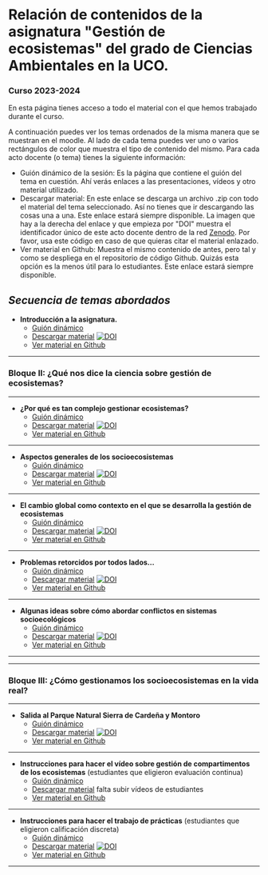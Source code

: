 #  Relación de contenidos de la asignatura "Gestión de ecosistemas" del grado de Ciencias Ambientales en la UCO.

### Curso 2023-2024

En esta página tienes acceso a todo el material con el que hemos trabajado durante el curso. 

A continuación puedes ver los temas ordenados de la misma manera que se muestran en el moodle. Al lado de cada tema puedes ver uno o varios rectángulos de color que muestra el tipo de contenido del mismo. Para cada acto docente (o tema) tienes la siguiente información:
+ Guión dinámico de la sesión: Es la página que contiene el guión del tema en cuestión. Ahí verás enlaces a las presentaciones, vídeos y otro material utilizado.  
+ Descargar material: En este enlace se descarga un archivo .zip con todo el material del tema seleccionado. Así no tienes que ir descargando las cosas una a una. Este enlace estará siempre disponible. La imagen que hay a la derecha del enlace y que empieza por "DOI" muestra el identificador único de este acto docente dentro de la red [Zenodo](https://zenodo.org/). Por favor, usa este código en caso de que quieras citar el material enlazado.
+ Ver material en Github: Muestra el mismo contenido de antes, pero tal y como se despliega en el repositorio de código Github. Quizás esta opción es la menos útil para lo estudiantes. Este enlace estará siempre disponible.




## *Secuencia de temas abordados* 

+ **Introducción a la asignatura.** 
  + [Guión dinámico](https://rawcdn.githack.com/aprendiendo-cosas/Te_introduccion_gesteco_ccaa/2023_2024/guion_introduccion_gesteco.html)
  + [Descargar material](https://zenodo.org/record/8415029/files/aprendiendo-cosas/Te_introduccion_gesteco_ccaa-2023_2024.zip?download=1) [![DOI](https://zenodo.org/badge/DOI/10.5281/zenodo.8415029.svg)](https://doi.org/10.5281/zenodo.8415029)
  + [Ver material en Github](https://github.com/aprendiendo-cosas/Te_introduccion_gesteco_ccaa/tree/2023_2024) 
***

### Bloque II: ¿Qué nos dice la ciencia sobre gestión de ecosistemas?
***
+ **¿Por qué es tan complejo gestionar ecosistemas?** 
  + [Guión dinámico](https://rawcdn.githack.com/aprendiendo-cosas/Te_sistemas_complejos_gesteco/2023_2024/guion_sistemas_complejos_gesteco.html)
  + [Descargar material](https://zenodo.org/record/8415223/files/aprendiendo-cosas/Te_sistemas_complejos_gesteco-2023_2024.zip?download=1) [![DOI](https://zenodo.org/badge/DOI/10.5281/zenodo.8415223.svg)](https://doi.org/10.5281/zenodo.8415223)
  + [Ver material en Github](https://github.com/aprendiendo-cosas/Te_sistemas_complejos_gesteco/tree/2023_2024) 
***


+ **Aspectos generales de los socioecosistemas** 
  + [Guión dinámico](https://rawcdn.githack.com/aprendiendo-cosas/Te_socioecosistemas_gesteco_ccaa/2023_2024/guion_socioecosistemas_gesteco.html)
  + [Descargar material](https://zenodo.org/record/8415284/files/aprendiendo-cosas/Te_socioecosistemas_gesteco_ccaa-2023_2024.zip?download=1) [![DOI](https://zenodo.org/badge/DOI/10.5281/zenodo.8415284.svg)](https://doi.org/10.5281/zenodo.8415284)
  + [Ver material en Github](https://github.com/aprendiendo-cosas/Te_socioecosistemas_gesteco_ccaa/tree/2023_2024)


***
+ **El cambio global como contexto en el que se desarrolla la gestión de ecosistemas**
  + [Guión dinámico](https://rawcdn.githack.com/aprendiendo-cosas/Te_cambio_global_gesteco_ccaa/2023_2024/guion_cambio_global.html)
  + [Descargar material](https://zenodo.org/record/8414899/files/aprendiendo-cosas/Te_cambio_global_gesteco_ccaa-2023_2024.zip?download=1) [![DOI](https://zenodo.org/badge/DOI/10.5281/zenodo.8414899.svg)](https://doi.org/10.5281/zenodo.8414899)
  + [Ver material en Github](https://github.com/aprendiendo-cosas/Te_cambio_global_gesteco_ccaa/tree/2023_2024) 
***
+ **Problemas retorcidos por todos lados...**
  + [Guión dinámico](https://rawcdn.githack.com/aprendiendo-cosas/Te_conflictos_socioecologicos_gesteco_ccaa/2023_2024/guion_conflictos.html)
  + [Descargar material](https://zenodo.org/records/10108280/files/aprendiendo-cosas/Te_problemas_retorcidos_gesteco_ccaa-2023_2024.zip?download=1) [![DOI](https://zenodo.org/badge/DOI/10.5281/zenodo.10108280.svg)](https://doi.org/10.5281/zenodo.10108280)
  + [Ver material en Github](https://github.com/aprendiendo-cosas/Te_problemas_retorcidos_gesteco_ccaa/tree/2023_2024) 
***
+ **Algunas ideas sobre cómo abordar conflictos en sistemas socioecológicos**
  + [Guión dinámico](https://rawcdn.githack.com/aprendiendo-cosas/Te_conflictos_socioecologicos_gesteco_ccaa/2023_2024/guion_conflictos.html)
  + [Descargar material](https://zenodo.org/records/10108257/files/aprendiendo-cosas/Te_conflictos_socioecologicos_gesteco_ccaa-2023_2024.zip?download=1) [![DOI](https://zenodo.org/badge/DOI/10.5281/zenodo.10108257.svg)](https://doi.org/10.5281/zenodo.10108257)
  + [Ver material en Github](https://github.com/aprendiendo-cosas/Te_conflictos_socioecologicos_gesteco_ccaa/tree/2023_2024) 
***




***

### Bloque III: ¿Cómo gestionamos los socioecosistemas en la vida real?
***

+ **Salida al Parque Natural Sierra de Cardeña y Montoro**
  + [Guión dinámico](https://rawcdn.githack.com/aprendiendo-cosas/C_cardenia_gesteco/2023_2024/guion_salida_gesteco.html)
  + [Descargar material](https://zenodo.org/records/10117271/files/aprendiendo-cosas/C_cardenia_gesteco-2023_2024.zip?download=1) [![DOI](https://zenodo.org/badge/DOI/10.5281/zenodo.10117271.svg)](https://doi.org/10.5281/zenodo.10117271)
  + [Ver material en Github](https://github.com/aprendiendo-cosas/C_cardenia_gesteco/tree/2023_2024) 
***

+ **Instrucciones para hacer el vídeo sobre gestión de compartimentos de los ecosistemas** (estudiantes que eligieron evaluación continua)
  + [Guión dinámico](https://raw.githack.com/aprendiendo-cosas/A_video_gesteco/main/guion_video_gesteco.html)
  + [Descargar material]() falta subir vídeos de estudiantes
  + [Ver material en Github]() 
***

+ **Instrucciones para hacer el trabajo de prácticas** (estudiantes que eligieron calificación discreta)
  + [Guión dinámico](https://rawcdn.githack.com/aprendiendo-cosas/T_trabajo_tematico_gesteco_ccaa/2023_2024/guion_trabajo_tematico.html)
  + [Descargar material](https://zenodo.org/records/10455784/files/aprendiendo-cosas/T_trabajo_tematico_gesteco_ccaa-2023_2024.zip?download=1) [![DOI](https://zenodo.org/badge/DOI/10.5281/zenodo.10455784.svg)](https://doi.org/10.5281/zenodo.10455784)
  + [Ver material en Github](https://github.com/aprendiendo-cosas/T_trabajo_tematico_gesteco_ccaa/tree/2023_2024) 
***









